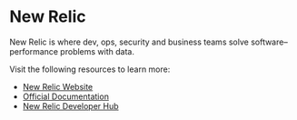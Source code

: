 # New Relic

New Relic is where dev, ops, security and business teams solve software–performance problems with data.

Visit the following resources to learn more:

- [New Relic Website](https://newrelic.com/)
- [Official Documentation](https://docs.newrelic.com/)
- [New Relic Developer Hub](https://developer.newrelic.com/)
